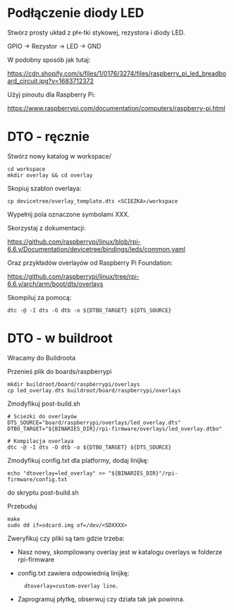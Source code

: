 # Podłączenie diody LED

Stwórz prosty układ z pł←tki stykowej, rezystora i diody LED. 

GPIO -> Rezystor -> LED -> GND

W podobny sposób jak tutaj:

https://cdn.shopify.com/s/files/1/0176/3274/files/raspberry_pi_led_breadboard_circuit.jpg?v=1683712372

Użyj pinoutu dla Raspberry Pi:

https://www.raspberrypi.com/documentation/computers/raspberry-pi.html


# DTO - ręcznie

Stwórz nowy katalog w workspace/

    cd workspace
    mkdir overlay && cd overlay

Skopiuj szablon overlaya:

    cp devicetree/overlay_template.dts <SCIEZKA>/workspace

Wypełnij pola oznaczone symbolami XXX. 

Skorzystaj z dokumentacji: 

https://github.com/raspberrypi/linux/blob/rpi-6.6.y/Documentation/devicetree/bindings/leds/common.yaml 

Oraz przykładów overlayów od Raspberry Pi Foundation:

https://github.com/raspberrypi/linux/tree/rpi-6.6.y/arch/arm/boot/dts/overlays


Skompiluj za pomocą: 

    dtc -@ -I dts -O dtb -o ${DTBO_TARGET} ${DTS_SOURCE}


# DTO - w buildroot

Wracamy do Buildroota

Przenieś plik do boards/raspberrypi

    mkdir buildroot/board/raspberrypi/overlays
    cp led_overlay.dts buildroot/board/raspberrypi/overlays

Zmodyfikuj post-build.sh

    # Sciezki do overlayów
    DTS_SOURCE="board/raspberrypi/overlays/led_overlay.dts"
    DTBO_TARGET="${BINARIES_DIR}/rpi-firmware/overlays/led_overlay.dtbo"

    # Kompilacja overlaya
    dtc -@ -I dts -O dtb -o ${DTBO_TARGET} ${DTS_SOURCE}

Zmodyfikuj config.txt dla platformy, dodaj linijkę:

    echo "dtoverlay=led_overlay" >> "${BINARIES_DIR}"/rpi-firmware/config.txt

do skryptu post-build.sh

Przebuduj

    make
    sudo dd if=sdcard.img of=/dev/<SDXXXX>

Zweryfikuj czy pliki są tam gdzie trzeba:

- Nasz nowy, skompilowany overlay jest w katalogu overlays w folderze rpi-firmware

- config.txt zawiera odpowiednią linijkę:

        dtoverlay=custom-overlay line.

- Zaprogramuj płytkę, obserwuj czy działa tak jak powinna.